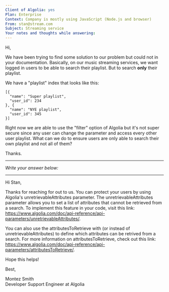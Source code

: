 ```yaml
---
Client of Algolia: yes
Plan: Enterprise
Context: Company is mostly using JavaScript (Node.js and browser)
From: stan@stream.com
Subject: Streaming service
Your notes and thoughts while answering:
---
```


Hi,

We have been trying to find some solution to our problem but could not in your documentation. Basically, on our music streaming services, we want logged in users to be able to search their playlist. But to search **only** their playlist.

We have a "playlist" index that looks like this:

```
[{
  "name": "Super playlist",
  "user_id": 234
}, {
  "name": "NYE playlist",
  "user_id": 345
}]
```

Right now we are able to use the "filter" option of Algolia but it's not super secure since any user can change the parameter and access every other user playlist. What can we do to ensure users are only able to search their own playlist and not all of them?

Thanks.

---
_Write your answer below:_

---

Hi Stan,

Thanks for reaching for out to us. You can protect your users by using Algolia's unretrievableAttributes parameter. The unretrievableAttributes parameter allows you to set a list of attributes that cannot be retrieved from a search. To implement this feature in your code, visit this link: https://www.algolia.com/doc/api-reference/api-parameters/unretrievableAttributes/. 

You can also use the attributesToRetrieve with (or instead of unretrievableAttributes) to define which attributes can be retrived from a search. For more information on attributesToRetrieve, check out this link: https://www.algolia.com/doc/api-reference/api-parameters/attributesToRetrieve/.

Hope this helps!

Best,  

Montez Smith  
Developer Support Engineer at Algolia

